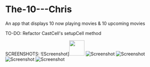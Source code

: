 # The-10---Chris
An app that displays 10 now playing movies &amp; 10 upcoming movies

TO-DO: 
Refactor CastCell's setupCell method

SCREENSHOTS:
![Screenshot]<img src="https://user-images.githubusercontent.com/8717712/52974621-0769a680-3377-11e9-8a07-f10f887e3a55.png" width="48">
![Screenshot](https://user-images.githubusercontent.com/8717712/52974620-0769a680-3377-11e9-9f07-0a94b8ffdc82.png)
![Screenshot](https://user-images.githubusercontent.com/8717712/52974618-0769a680-3377-11e9-8e9b-85924df68f1c.png)
![Screenshot](https://user-images.githubusercontent.com/8717712/52974617-06d11000-3377-11e9-8426-5ebef9f1ed00.png)
![Screenshot](https://user-images.githubusercontent.com/8717712/52974616-06d11000-3377-11e9-859b-ff8496d12934.png)
